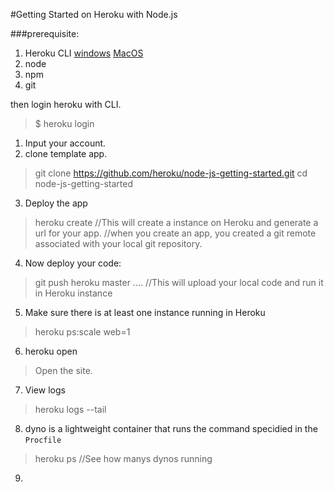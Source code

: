#Getting Started on Heroku with Node.js


###prerequisite:

1. Heroku CLI
[windows](https://devcenter.heroku.com/toolbelt-downloads/windows64)
[MacOS](https://devcenter.heroku.com/toolbelt-downloads/osx)
2. node
3. npm
4. git

then login heroku with CLI.
>$ heroku login

1. Input your account.
2. clone template app.
> git clone https://github.com/heroku/node-js-getting-started.git
> cd node-js-getting-started

3. Deploy the app
> heroku create
> //This will create a instance on Heroku and generate a url for your app.
> //when you create an app, you created a git remote associated with your local git repository.

4. Now deploy your code:
> git push heroku master
> ....
> //This will upload your local code and run it in Heroku instance

5. Make sure there is at least one instance running in Heroku
> heroku ps:scale web=1

6. heroku open
>Open the site.

7. View logs
> heroku logs --tail

8. dyno is a lightweight container that runs the command specidied in the <code>Procfile</code>
> heroku ps 
> //See how manys dynos running 

9. 